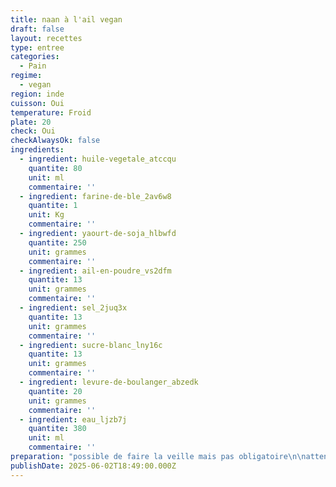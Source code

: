 ```yaml
---
title: naan à l'ail vegan
draft: false
layout: recettes
type: entree
categories:
  - Pain
regime:
  - vegan
region: inde
cuisson: Oui
temperature: Froid
plate: 20
check: Oui
checkAlwaysOk: false
ingredients:
  - ingredient: huile-vegetale_atccqu
    quantite: 80
    unit: ml
    commentaire: ''
  - ingredient: farine-de-ble_2av6w8
    quantite: 1
    unit: Kg
    commentaire: ''
  - ingredient: yaourt-de-soja_hlbwfd
    quantite: 250
    unit: grammes
    commentaire: ''
  - ingredient: ail-en-poudre_vs2dfm
    quantite: 13
    unit: grammes
    commentaire: ''
  - ingredient: sel_2juq3x
    quantite: 13
    unit: grammes
    commentaire: ''
  - ingredient: sucre-blanc_lny16c
    quantite: 13
    unit: grammes
    commentaire: ''
  - ingredient: levure-de-boulanger_abzedk
    quantite: 20
    unit: grammes
    commentaire: ''
  - ingredient: eau_ljzb7j
    quantite: 380
    unit: ml
    commentaire: ''
preparation: "possible de faire la veille mais pas obligatoire\n\nattention à la température de l'eau!\n\n  Dans un grand saladier, déposer la farine.\n\nY mélanger\_l'ail semoule, le sel (c'est important que la levure ne \nrentre pas en contact direct avec le sel), puis la levure de boulanger \ninstantanée et le sucre.\n\nAttention : si la levure doit être activée dans l'eau, ne pas la \nmélanger directement à la farine et procéder de la bonne façon \n((activation dans l'eau tiède, température entre 38 et 43° ( 38 c'est quand c'est plus chaud que toi, normalement ça se sent ; ) avec un peu de sucre)).\n\nFaire\n un puits et y verser le yaourt et l'huile d'olive. Commencer à mélanger à\n la fourchette, puis ajoutez l'eau petit à petit. Si la levure de \nboulanger doit être activée, c'est dans cette eau qu'elle se trouvera.\n\nRajouter l'eau en trois fois pour ne pas trop hydrater la pâte, en mélangeant entre chaque fois.\n\nUne\n fois l'eau ajoutée, transvaser la pâte sur un plan de travail propre \npour la malaxer. Essayer d'ajouter aussi peu de farine que possible.\n\nMalaxer 3 à 4 minutes, puis former une boule - la pâte doit être légèrement collante, mais facile à manipuler.\n\nDéposer la pâte dans un saladier, couvrir d'un torchon humide et laissez monter entre 1h30 et 2h dans un endroit chaud.\n\nQuand la pâte a bien gonflé, la diviser au nombre de boules nécessaires.\n\nFaire chauffer la billig à feu fort.\n\nSur\n le\_plan de travail, étaler (sans rajouter de farine) une pièce de pâte \npour former un naan. La forme n'a pas à être parfaite. - la pâte devrait\n coller au plan de travail mais ne pas rester accrochée quand on la \ndécolle. Si besoin, n'ajouter qu'un tout petit peu de farine.\n\nL'étaler selon l'épaisseur voulue, la décoller puis la poser à plat sur la billig chaude en baissez légèrement le feu.\_\n\nLaisser cuire 2 min à 5min.\n\n\\"
publishDate: 2025-06-02T18:49:00.000Z
---
```

